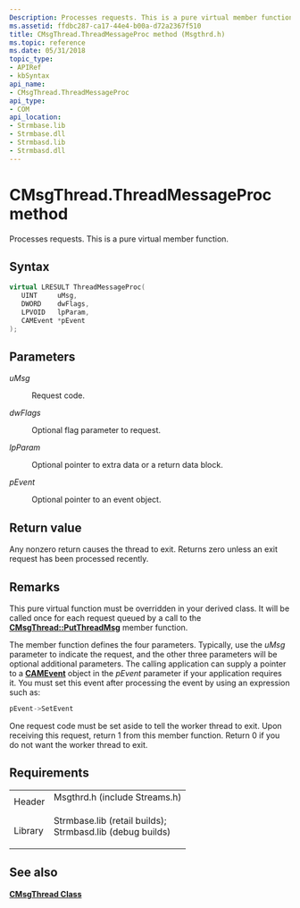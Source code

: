 ```yaml
---
Description: Processes requests. This is a pure virtual member function.
ms.assetid: ffdbc287-ca17-44e4-b00a-d72a2367f510
title: CMsgThread.ThreadMessageProc method (Msgthrd.h)
ms.topic: reference
ms.date: 05/31/2018
topic_type: 
- APIRef
- kbSyntax
api_name: 
- CMsgThread.ThreadMessageProc
api_type: 
- COM
api_location: 
- Strmbase.lib
- Strmbase.dll
- Strmbasd.lib
- Strmbasd.dll
---
```


# CMsgThread.ThreadMessageProc method

Processes requests. This is a pure virtual member function.

## Syntax


```C++
virtual LRESULT ThreadMessageProc(
   UINT     uMsg,
   DWORD    dwFlags,
   LPVOID   lpParam,
   CAMEvent *pEvent
);
```



## Parameters

<dl> <dt>

*uMsg* 
</dt> <dd>

Request code.

</dd> <dt>

*dwFlags* 
</dt> <dd>

Optional flag parameter to request.

</dd> <dt>

*lpParam* 
</dt> <dd>

Optional pointer to extra data or a return data block.

</dd> <dt>

*pEvent* 
</dt> <dd>

Optional pointer to an event object.

</dd> </dl>

## Return value

Any nonzero return causes the thread to exit. Returns zero unless an exit request has been processed recently.

## Remarks

This pure virtual function must be overridden in your derived class. It will be called once for each request queued by a call to the [**CMsgThread::PutThreadMsg**](cmsgthread-putthreadmsg.md) member function.

The member function defines the four parameters. Typically, use the *uMsg* parameter to indicate the request, and the other three parameters will be optional additional parameters. The calling application can supply a pointer to a [**CAMEvent**](camevent.md) object in the *pEvent* parameter if your application requires it. You must set this event after processing the event by using an expression such as:


```C++
pEvent->SetEvent
```



One request code must be set aside to tell the worker thread to exit. Upon receiving this request, return 1 from this member function. Return 0 if you do not want the worker thread to exit.

## Requirements



|                    |                                                                                                                                                                                            |
|--------------------|--------------------------------------------------------------------------------------------------------------------------------------------------------------------------------------------|
| Header<br/>  | <dl> <dt>Msgthrd.h (include Streams.h)</dt> </dl>                                                                                   |
| Library<br/> | <dl> <dt>Strmbase.lib (retail builds); </dt> <dt>Strmbasd.lib (debug builds)</dt> </dl> |



## See also

<dl> <dt>

[**CMsgThread Class**](cmsgthread.md)
</dt> </dl>

 

 




